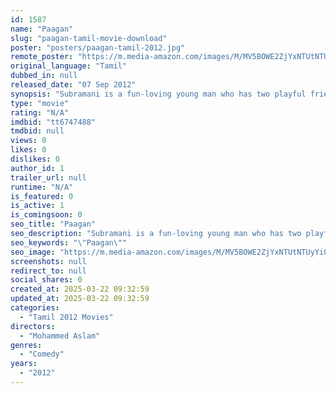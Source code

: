 ```yaml
---
id: 1587
name: "Paagan"
slug: "paagan-tamil-movie-download"
poster: "posters/paagan-tamil-2012.jpg"
remote_poster: "https://m.media-amazon.com/images/M/MV5BOWE2ZjYxNTUtNTUyYi00YmQ1LWE5MTYtZTI3ODU5NWJlZWJhXkEyXkFqcGdeQXVyMzYxOTQ3MDg@._V1_SX300.jpg"
original_language: "Tamil"
dubbed_in: null
released_date: "07 Sep 2012"
synopsis: "Subramani is a fun-loving young man who has two playful friends. They want to become rich without toiling for it. Subramani decides to woo Mahalaxmi to inherit all her wealth."
type: "movie"
rating: "N/A"
imdbid: "tt6747488"
tmdbid: null
views: 0
likes: 0
dislikes: 0
author_id: 1
trailer_url: null
runtime: "N/A"
is_featured: 0
is_active: 1
is_comingsoon: 0
seo_title: "Paagan"
seo_description: "Subramani is a fun-loving young man who has two playful friends. They want to become rich without toiling for it. Subramani decides to woo Mahalaxmi to inherit all her wealth."
seo_keywords: "\"Paagan\""
seo_image: "https://m.media-amazon.com/images/M/MV5BOWE2ZjYxNTUtNTUyYi00YmQ1LWE5MTYtZTI3ODU5NWJlZWJhXkEyXkFqcGdeQXVyMzYxOTQ3MDg@._V1_SX300.jpg"
screenshots: null
redirect_to: null
social_shares: 0
created_at: 2025-03-22 09:32:59
updated_at: 2025-03-22 09:32:59
categories:
  - "Tamil 2012 Movies"
directors:
  - "Mohammed Aslam"
genres:
  - "Comedy"
years:
  - "2012"
---
```

